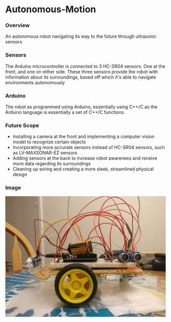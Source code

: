 # Autonomous-Motion
### Overview
An autonomous robot navigating its way to the future through ultrasonic sensors

### Sensors
The Arduino microcontroller is connected to 3 HC-SR04 sensors. One at the front, and one on either side. These three sensors provide the robot with information about its surroundings, based off which it's able to navigate environments autonomously

### Arduino
The robot as programmed using Arduino, essentially using C++/C as the Arduino language is essentially a set of C++/C functions.


### Future Scope
* Installing a camera at the front and implementing a computer vision model to recognize certain objects
* Incorporating more accurate sensors instead of HC-SR04 sensors, such as LV-MAXSONAR-EZ sensors
* Adding sensors at the back to increase robot awareness and receive more data regarding its surroundings
* Cleaning up wiring and creating a more sleek, streamlined physical design

### Image
![Robot](/Images/robot.jpg)
